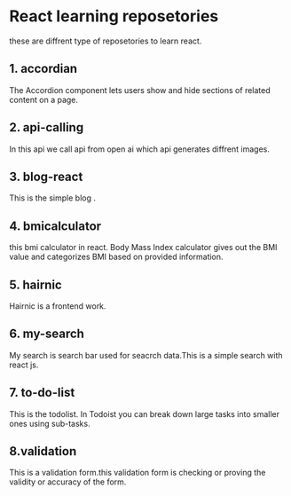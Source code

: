# React learning reposetories
these are diffrent type of reposetories to learn react.


## 1. accordian 
 The Accordion component lets users show and hide sections of related content on a page.

## 2. api-calling
In this api we call api from open ai which api generates diffrent images.

## 3. blog-react
This is the simple blog .

## 4. bmicalculator
this bmi calculator in react. Body Mass Index calculator gives out the BMI value and categorizes BMI based on provided information.

## 5. hairnic
Hairnic is a frontend work.

## 6. my-search
My search is search bar used for seacrch data.This is a simple search with react js.

## 7. to-do-list
This is the todolist. In Todoist you can break down large tasks into smaller ones using sub-tasks.

## 8.validation
This is a validation form.this validation form is checking or proving the validity or accuracy of the form.